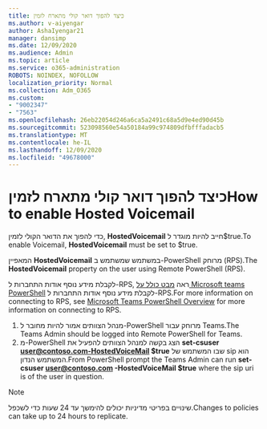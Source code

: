 ```yaml
---
title: כיצד להפוך דואר קולי מתארח לזמין
ms.author: v-aiyengar
author: AshaIyengar21
manager: dansimp
ms.date: 12/09/2020
ms.audience: Admin
ms.topic: article
ms.service: o365-administration
ROBOTS: NOINDEX, NOFOLLOW
localization_priority: Normal
ms.collection: Adm_O365
ms.custom:
- "9002347"
- "7563"
ms.openlocfilehash: 26eb22054d246a6ca5a2491c68a5d9e4ed90d45b
ms.sourcegitcommit: 523098560e54a50184a99c974809dfbfffadacb5
ms.translationtype: MT
ms.contentlocale: he-IL
ms.lasthandoff: 12/09/2020
ms.locfileid: "49678000"
---
```

# <a name="how-to-enable-hosted-voicemail"></a><span data-ttu-id="717ff-102">כיצד להפוך דואר קולי מתארח לזמין</span><span class="sxs-lookup"><span data-stu-id="717ff-102">How to enable Hosted Voicemail</span></span>

<span data-ttu-id="717ff-103">כדי להפוך את הדואר הקולי לזמין, **HostedVoicemail** חייב להיות מוגדר ל$true.</span><span class="sxs-lookup"><span data-stu-id="717ff-103">To enable Voicemail, **HostedVoicemail** must be set to $true.</span></span>

<span data-ttu-id="717ff-104">המאפיין **HostedVoicemail** במשתמש שמשתמש ב-PowerShell מרוחק (RPS).</span><span class="sxs-lookup"><span data-stu-id="717ff-104">The **HostedVoicemail** property on the user using Remote PowerShell (RPS).</span></span>

<span data-ttu-id="717ff-105">לקבלת מידע נוסף אודות התחברות ל-RPS, ראה [מבט כולל על Microsoft teams PowerShell](https://docs.microsoft.com/microsoftteams/teams-powershell-overview) לקבלת מידע נוסף אודות התחברות ל-RPS.</span><span class="sxs-lookup"><span data-stu-id="717ff-105">For more information on connecting to RPS, see [Microsoft Teams PowerShell Overview](https://docs.microsoft.com/microsoftteams/teams-powershell-overview) for more information on connecting to RPS.</span></span>

1. <span data-ttu-id="717ff-106">מנהל הצוותים אמור להיות מחובר ל-PowerShell מרוחק עבור Teams.</span><span class="sxs-lookup"><span data-stu-id="717ff-106">The Teams Admin should be logged into Remote PowerShell for Teams.</span></span>
1. <span data-ttu-id="717ff-107">מ-PowerShell הצג בקשה למנהל הצוותים להפעיל את **set-csuser user@contoso.com-HostedVoiceMail $true** שבו המשתמש של sip הוא המשתמש הנדון.</span><span class="sxs-lookup"><span data-stu-id="717ff-107">From PowerShell prompt the Teams Admin can run **set-csuser user@contoso.com -HostedVoiceMail $true** where the sip uri is of the user in question.</span></span>

> [!NOTE]
> <span data-ttu-id="717ff-108">שינויים בפריטי מדיניות יכולים להימשך עד 24 שעות כדי לשכפל.</span><span class="sxs-lookup"><span data-stu-id="717ff-108">Changes to policies can take up to 24 hours to replicate.</span></span>